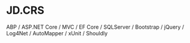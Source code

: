 # JD.CRS
ABP / ASP.NET Core / MVC / EF Core / SQLServer / Bootstrap / jQuery / Log4Net / AutoMapper / xUnit / Shouldly
